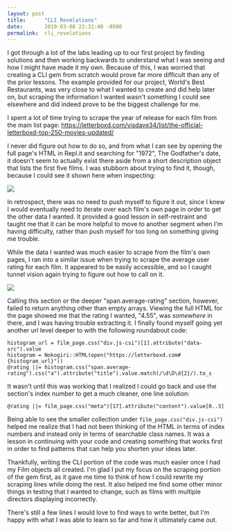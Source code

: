 ```yaml
---
layout: post
title:      "CLI Revelations"
date:       2019-03-08 23:31:40 -0500
permalink:  cli_revelations
---
```


I got through a lot of the labs leading up to our first project by finding solutions and then working backwards to understand what I was seeing and how I might have made it my own. Because of this, I was worried that creating a CLI gem from scratch would prove far more difficult than any of the prior lessons. The example provided for our project, World's Best Restaurants, was very close to what I wanted to create and did help later on, but scraping the information I wanted wasn't something I could see elsewhere and did indeed prove to be the biggest challenge for me.

I spent a lot of time trying to scrape the year of release for each film from the main list page:
https://letterboxd.com/visdave34/list/the-official-letterboxd-top-250-movies-updated/

I never did figure out how to do so, and from what I can see by opening the full page's HTML in Repl.it and searching for "1972", The Godfather's date, it doesn't seem to actually exist there aside from a short description object that lists the first five films. I was stubborn about trying to find it, though, because I could see it shown here when inspecting:

![](https://i.imgur.com/9xyZgD9.png)

In retrospect, there was no need to push myself to figure it out, since I knew I would eventually need to iterate over each film's own page in order to get the other data I wanted. It provided a good lesson in self-restraint and taught me that it can be more helpful to move to another segment when I'm having difficulty, rather than push myself for too long on something giving me trouble.

While the data I wanted was much easier to scrape from the film's own pages, I ran into a similar issue when trying to scrape the average user rating for each film. It appeared to be easily accessible, and so I caught tunnel vision again trying to figure out how to call on it.

![](https://i.imgur.com/GZaCp9M.png)

Calling this section or the deeper "span.average-rating" section, however, failed to return anything other than empty arrays. Viewing the full HTML for the page showed me that the rating I wanted, "4.55", was *somewhere* in there, and I was having trouble extracting it. I finally found myself going yet another url level deeper to with the following roundabout code:

```
histogram_url = film_page.css("div.js-csi")[1].attribute("data-src").value
histogram = Nokogiri::HTML(open("https://letterboxd.com#{histogram_url}"))
@rating ||= histogram.css("span.average-rating").css("a").attribute("title").value.match(/\d\D\d{2}/).to_s
```

It wasn't until this was working that I realized I could go back and use the section's index number to get a much cleaner, one line solution:

```
@rating ||= film_page.css("meta")[17].attribute("content").value[0..3]
```

Being able to see the smaller collection under `film_page.css("div.js-csi")` helped me realize that I had not been thinking of the HTML in terms of index numbers and instead only in terms of searchable class names. It was a lesson in continuing with your code and creating something that works first in order to find patterns that can help you shorten your ideas later.

Thankfully, writing the CLI portion of the code was much easier once I had my Film objects all created. I'm glad I put my focus on the scraping portion of the gem first, as it gave me time to think of how I could rewrite my scraping lines while doing the rest. It also helped me find some other minor things in testing that I wanted to change, such as films with multiple directors displaying incorrectly.

There's still a few lines I would love to find ways to write better, but I'm happy with what I was able to learn so far and how it ultimately came out.
